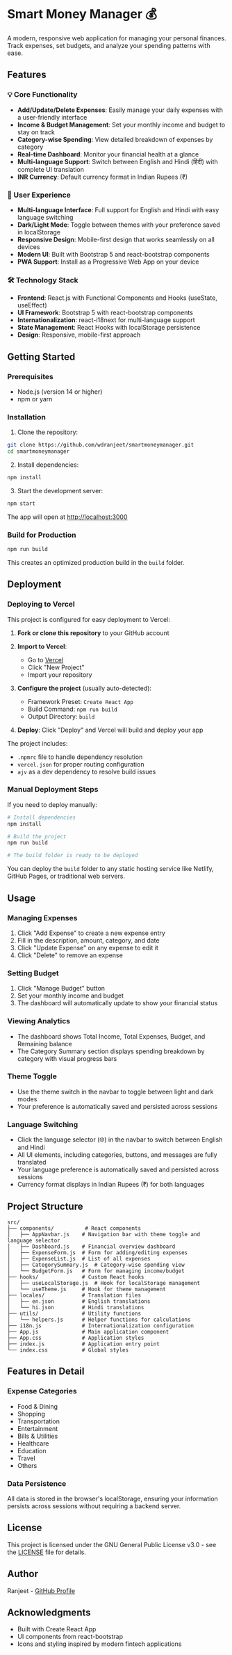 # Smart Money Manager 💰

A modern, responsive web application for managing your personal finances. Track expenses, set budgets, and analyze your spending patterns with ease.

## Features

### 💡 Core Functionality
- **Add/Update/Delete Expenses**: Easily manage your daily expenses with a user-friendly interface
- **Income & Budget Management**: Set your monthly income and budget to stay on track
- **Category-wise Spending**: View detailed breakdown of expenses by category
- **Real-time Dashboard**: Monitor your financial health at a glance
- **Multi-language Support**: Switch between English and Hindi (हिंदी) with complete UI translation
- **INR Currency**: Default currency format in Indian Rupees (₹)

### 🎨 User Experience
- **Multi-language Interface**: Full support for English and Hindi with easy language switching
- **Dark/Light Mode**: Toggle between themes with your preference saved in localStorage
- **Responsive Design**: Mobile-first design that works seamlessly on all devices
- **Modern UI**: Built with Bootstrap 5 and react-bootstrap components
- **PWA Support**: Install as a Progressive Web App on your device

### 🛠 Technology Stack
- **Frontend**: React.js with Functional Components and Hooks (useState, useEffect)
- **UI Framework**: Bootstrap 5 with react-bootstrap components
- **Internationalization**: react-i18next for multi-language support
- **State Management**: React Hooks with localStorage persistence
- **Design**: Responsive, mobile-first approach

## Getting Started

### Prerequisites
- Node.js (version 14 or higher)
- npm or yarn

### Installation

1. Clone the repository:
```bash
git clone https://github.com/wdranjeet/smartmoneymanager.git
cd smartmoneymanager
```

2. Install dependencies:
```bash
npm install
```

3. Start the development server:
```bash
npm start
```

The app will open at [http://localhost:3000](http://localhost:3000)

### Build for Production

```bash
npm run build
```

This creates an optimized production build in the `build` folder.

## Deployment

### Deploying to Vercel

This project is configured for easy deployment to Vercel:

1. **Fork or clone this repository** to your GitHub account

2. **Import to Vercel**:
   - Go to [Vercel](https://vercel.com)
   - Click "New Project"
   - Import your repository

3. **Configure the project** (usually auto-detected):
   - Framework Preset: `Create React App`
   - Build Command: `npm run build`
   - Output Directory: `build`

4. **Deploy**: Click "Deploy" and Vercel will build and deploy your app

The project includes:
- `.npmrc` file to handle dependency resolution
- `vercel.json` for proper routing configuration
- `ajv` as a dev dependency to resolve build issues

### Manual Deployment Steps

If you need to deploy manually:

```bash
# Install dependencies
npm install

# Build the project
npm run build

# The build folder is ready to be deployed
```

You can deploy the `build` folder to any static hosting service like Netlify, GitHub Pages, or traditional web servers.

## Usage

### Managing Expenses
1. Click "Add Expense" to create a new expense entry
2. Fill in the description, amount, category, and date
3. Click "Update Expense" on any expense to edit it
4. Click "Delete" to remove an expense

### Setting Budget
1. Click "Manage Budget" button
2. Set your monthly income and budget
3. The dashboard will automatically update to show your financial status

### Viewing Analytics
- The dashboard shows Total Income, Total Expenses, Budget, and Remaining balance
- The Category Summary section displays spending breakdown by category with visual progress bars

### Theme Toggle
- Use the theme switch in the navbar to toggle between light and dark modes
- Your preference is automatically saved and persisted across sessions

### Language Switching
- Click the language selector (🌐) in the navbar to switch between English and Hindi
- All UI elements, including categories, buttons, and messages are fully translated
- Your language preference is automatically saved and persisted across sessions
- Currency format displays in Indian Rupees (₹) for both languages

## Project Structure

```
src/
├── components/          # React components
│   ├── AppNavbar.js    # Navigation bar with theme toggle and language selector
│   ├── Dashboard.js    # Financial overview dashboard
│   ├── ExpenseForm.js  # Form for adding/editing expenses
│   ├── ExpenseList.js  # List of all expenses
│   ├── CategorySummary.js  # Category-wise spending view
│   └── BudgetForm.js   # Form for managing income/budget
├── hooks/              # Custom React hooks
│   ├── useLocalStorage.js  # Hook for localStorage management
│   └── useTheme.js     # Hook for theme management
├── locales/            # Translation files
│   ├── en.json         # English translations
│   └── hi.json         # Hindi translations
├── utils/              # Utility functions
│   └── helpers.js      # Helper functions for calculations
├── i18n.js             # Internationalization configuration
├── App.js              # Main application component
├── App.css             # Application styles
├── index.js            # Application entry point
└── index.css           # Global styles
```

## Features in Detail

### Expense Categories
- Food & Dining
- Shopping
- Transportation
- Entertainment
- Bills & Utilities
- Healthcare
- Education
- Travel
- Others

### Data Persistence
All data is stored in the browser's localStorage, ensuring your information persists across sessions without requiring a backend server.

## License

This project is licensed under the GNU General Public License v3.0 - see the [LICENSE](LICENSE) file for details.

## Author

Ranjeet - [GitHub Profile](https://github.com/wdranjeet)

## Acknowledgments

- Built with Create React App
- UI components from react-bootstrap
- Icons and styling inspired by modern fintech applications
